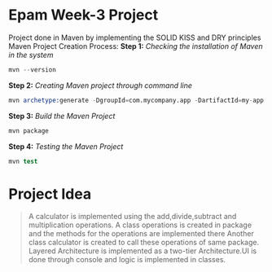 # Epam Week-3 Project

Project done in Maven by implementing the SOLID KISS and DRY principles
Maven Project Creation Process:
**Step 1:** *Checking the installation of Maven in the system*
```s
mvn --version
```
**Step 2:** *Creating Maven project through command line*
```s
mvn archetype:generate -DgroupId=com.mycompany.app -DartifactId=my-app -DarchetypeArtifactId=maven-archetype-quickstart -DarchetypeVersion=1.4 -DinteractiveMode=false
```
**Step 3:** *Build the Maven Project*
```s
mvn package
```
**Step 4:** *Testing the Maven Project*
```s
mvn test
```

# Project Idea

>A calculator is implemented using the add,divide,subtract and multiplication operations.
>A class operations is created in package and the methods for the operations are implemented there
>Another class calculator is created to call these operations of same package.
>Layered Architecture is implemented as a two-tier Architecture.UI is done through console and logic is implemented in classes.
